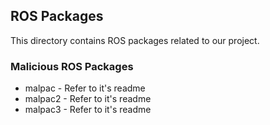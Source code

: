 ## ROS Packages
This directory contains ROS packages related to our project. 

### Malicious ROS Packages
  * malpac - Refer to it's readme
  * malpac2 - Refer to it's readme
  * malpac3 - Refer to it's readme
